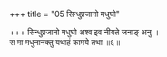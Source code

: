 +++
title = "05 सिन्धुप्रजानो मधुघो"

+++
सिन्धुप्रजानो मधुघो अश्व इव नीयते जनाङ् अनु ।  
स मा मधुनानक्तु यथाहं कामये तथा ॥६॥